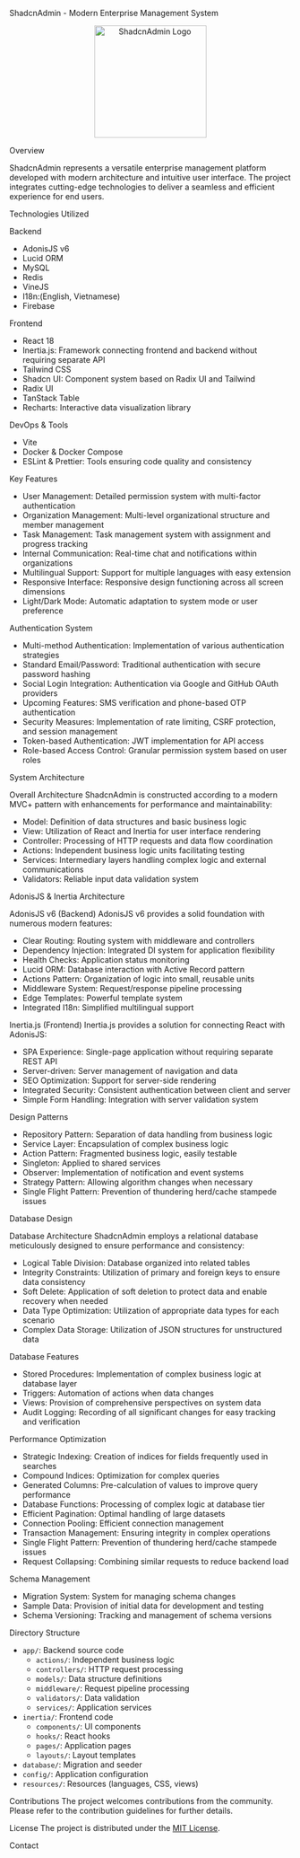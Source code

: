 ShadcnAdmin - Modern Enterprise Management System

<p align="center">
  <img src="public/images/logo.png" alt="ShadcnAdmin Logo" width="200"/>
</p>

Overview

ShadcnAdmin represents a versatile enterprise management platform developed with modern architecture and intuitive user interface. The project integrates cutting-edge technologies to deliver a seamless and efficient experience for end users.

Technologies Utilized

Backend
- AdonisJS v6
- Lucid ORM
- MySQL
- Redis
- VineJS
- I18n:(English, Vietnamese)
- Firebase

Frontend
- React 18
- Inertia.js: Framework connecting frontend and backend without requiring separate API
- Tailwind CSS
- Shadcn UI: Component system based on Radix UI and Tailwind
- Radix UI
- TanStack Table
- Recharts: Interactive data visualization library

DevOps & Tools
- Vite
- Docker & Docker Compose
- ESLint & Prettier: Tools ensuring code quality and consistency

Key Features

- User Management: Detailed permission system with multi-factor authentication
- Organization Management: Multi-level organizational structure and member management
- Task Management: Task management system with assignment and progress tracking
- Internal Communication: Real-time chat and notifications within organizations
- Multilingual Support: Support for multiple languages with easy extension
- Responsive Interface: Responsive design functioning across all screen dimensions
- Light/Dark Mode: Automatic adaptation to system mode or user preference

Authentication System

- Multi-method Authentication: Implementation of various authentication strategies
- Standard Email/Password: Traditional authentication with secure password hashing
- Social Login Integration: Authentication via Google and GitHub OAuth providers
- Upcoming Features: SMS verification and phone-based OTP authentication
- Security Measures: Implementation of rate limiting, CSRF protection, and session management
- Token-based Authentication: JWT implementation for API access
- Role-based Access Control: Granular permission system based on user roles

System Architecture

Overall Architecture
ShadcnAdmin is constructed according to a modern MVC+ pattern with enhancements for performance and maintainability:

- Model: Definition of data structures and basic business logic
- View: Utilization of React and Inertia for user interface rendering
- Controller: Processing of HTTP requests and data flow coordination
- Actions: Independent business logic units facilitating testing
- Services: Intermediary layers handling complex logic and external communications
- Validators: Reliable input data validation system

AdonisJS & Inertia Architecture

AdonisJS v6 (Backend)
AdonisJS v6 provides a solid foundation with numerous modern features:

- Clear Routing: Routing system with middleware and controllers
- Dependency Injection: Integrated DI system for application flexibility
- Health Checks: Application status monitoring
- Lucid ORM: Database interaction with Active Record pattern
- Actions Pattern: Organization of logic into small, reusable units
- Middleware System: Request/response pipeline processing
- Edge Templates: Powerful template system
- Integrated I18n: Simplified multilingual support

Inertia.js (Frontend)
Inertia.js provides a solution for connecting React with AdonisJS:

- SPA Experience: Single-page application without requiring separate REST API
- Server-driven: Server management of navigation and data
- SEO Optimization: Support for server-side rendering
- Integrated Security: Consistent authentication between client and server
- Simple Form Handling: Integration with server validation system

Design Patterns
- Repository Pattern: Separation of data handling from business logic
- Service Layer: Encapsulation of complex business logic
- Action Pattern: Fragmented business logic, easily testable
- Singleton: Applied to shared services
- Observer: Implementation of notification and event systems
- Strategy Pattern: Allowing algorithm changes when necessary
- Single Flight Pattern: Prevention of thundering herd/cache stampede issues

Database Design

Database Architecture
ShadcnAdmin employs a relational database meticulously designed to ensure performance and consistency:

- Logical Table Division: Database organized into related tables
- Integrity Constraints: Utilization of primary and foreign keys to ensure data consistency
- Soft Delete: Application of soft deletion to protect data and enable recovery when needed
- Data Type Optimization: Utilization of appropriate data types for each scenario
- Complex Data Storage: Utilization of JSON structures for unstructured data

Database Features
- Stored Procedures: Implementation of complex business logic at database layer
- Triggers: Automation of actions when data changes
- Views: Provision of comprehensive perspectives on system data
- Audit Logging: Recording of all significant changes for easy tracking and verification

Performance Optimization
- Strategic Indexing: Creation of indices for fields frequently used in searches
- Compound Indices: Optimization for complex queries
- Generated Columns: Pre-calculation of values to improve query performance
- Database Functions: Processing of complex logic at database tier
- Efficient Pagination: Optimal handling of large datasets
- Connection Pooling: Efficient connection management
- Transaction Management: Ensuring integrity in complex operations
- Single Flight Pattern: Prevention of thundering herd/cache stampede issues
- Request Collapsing: Combining similar requests to reduce backend load

Schema Management
- Migration System: System for managing schema changes
- Sample Data: Provision of initial data for development and testing
- Schema Versioning: Tracking and management of schema versions

Directory Structure
- `app/`: Backend source code
  - `actions/`: Independent business logic
  - `controllers/`: HTTP request processing
  - `models/`: Data structure definitions
  - `middleware/`: Request pipeline processing
  - `validators/`: Data validation
  - `services/`: Application services
- `inertia/`: Frontend code
  - `components/`: UI components
  - `hooks/`: React hooks
  - `pages/`: Application pages
  - `layouts/`: Layout templates
- `database/`: Migration and seeder
- `config/`: Application configuration
- `resources/`: Resources (languages, CSS, views)


Contributions
The project welcomes contributions from the community. Please refer to the contribution guidelines for further details.

License
The project is distributed under the [MIT License](LICENSE).

Contact

